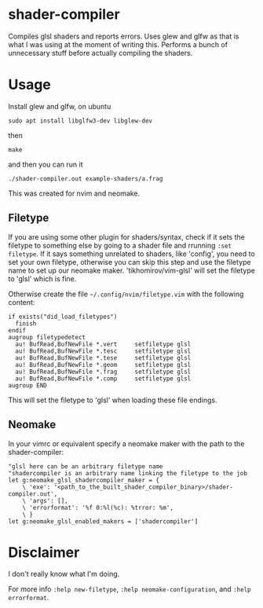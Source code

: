 # shader-compiler

Compiles glsl shaders and reports errors. Uses glew and glfw as that is what I was using at the moment of writing this. Performs a bunch of unnecessary stuff before actually compiling the shaders.

# Usage

Install glew and glfw, on ubuntu
```
sudo apt install libglfw3-dev libglew-dev
```
then
```
make
```
and then you can run it
```
./shader-compiler.out example-shaders/a.frag
```

This was created for nvim and neomake.

## Filetype

If you are using some other plugin for shaders/syntax, check if it sets the filetype to something else by going to a shader file and rrunning `:set filetype`. If it says something unrelated to shaders, like 'config', you need to set your own filetype, otherwise you can skip this step and use the filetype name to set up our neomake maker. 'tikhomirov/vim-glsl' will set the filetype to 'glsl' which is fine.

Otherwise create the file `~/.config/nvim/filetype.vim` with the following content:

```
if exists("did_load_filetypes")
  finish
endif
augroup filetypedetect
  au! BufRead,BufNewFile *.vert     setfiletype glsl
  au! BufRead,BufNewFile *.tesc     setfiletype glsl
  au! BufRead,BufNewFile *.tese     setfiletype glsl
  au! BufRead,BufNewFile *.geom     setfiletype glsl
  au! BufRead,BufNewFile *.frag     setfiletype glsl
  au! BufRead,BufNewFile *.comp     setfiletype glsl
augroup END
```

This will set the filetype to 'glsl' when loading these file endings.

## Neomake

In your vimrc or equivalent specify a neomake maker with the path to the shader-compiler:

```
"glsl here can be an arbitrary filetype name
"shadercompiler is an arbitrary name linking the filetype to the job
let g:neomake_glsl_shadercompiler_maker = {
    \ 'exe': '<path_to_the_built_shader_compiler_binary>/shader-compiler.out',
    \ 'args': [],
    \ 'errorformat': '%f 0:%l(%c): %trror: %m',
    \ }
let g:neomake_glsl_enabled_makers = ['shadercompiler']
```

# Disclaimer

I don't really know what I'm doing.

For more info `:help new-filetype`, `:help neomake-configuration`, and `:help errorformat`.

